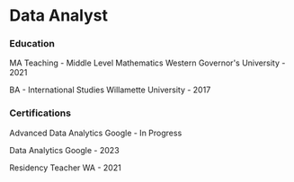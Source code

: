 # Data Analyst

### Education
MA Teaching - Middle Level Mathematics
Western Governor's University - 2021

BA - International Studies
Willamette University - 2017

### Certifications
Advanced Data Analytics
Google - In Progress

Data Analytics
Google - 2023

Residency Teacher
WA - 2021

